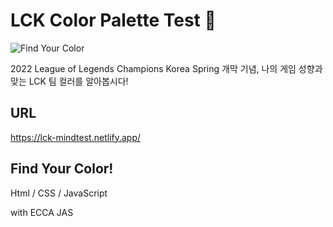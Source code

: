 # LCK Color Palette Test 🎨


![Find Your Color](https://user-images.githubusercontent.com/76912174/180359012-163962b1-8e31-42f3-87a8-e9402d78b38f.jpg)

2022 League of Legends Champions Korea Spring 개막 기념,
나의 게임 성향과 맞는 LCK 팀 컬러를 알아봅시다!

## URL
https://lck-mindtest.netlify.app/

## Find Your Color!
Html / CSS / JavaScript

with ECCA JAS
